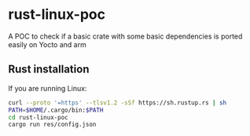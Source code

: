 # rust-linux-poc
A POC to check if a basic crate with some basic dependencies is ported easily on Yocto and arm

## Rust installation
If you are running Linux:
```sh
curl --proto '=https' --tlsv1.2 -sSf https://sh.rustup.rs | sh
PATH=$HOME/.cargo/bin:$PATH
cd rust-linux-poc
cargo run res/config.json
```
